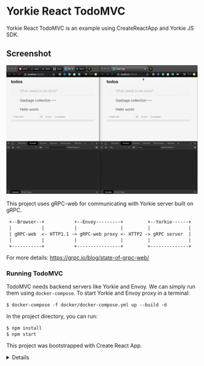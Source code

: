 # Yorkie React TodoMVC

Yorkie React TodoMVC is an example using CreateReactApp and Yorkie JS SDK.

## Screenshot

![Screenshot](/screenshot.gif "Screenshot")

This project uses gRPC-web for communicating with Yorkie server built on gRPC.

```
 +--Browser--+           +--Envoy---------+         +--Yorkie------+
 |           |           |                |         |              |
 | gRPC-web  <- HTTP1.1 -> gRPC-web proxy <- HTTP2 -> gRPC server  |
 |           |           |                |         |              |
 +-----------+           +----------------+         +--------------+
```

For more details: https://grpc.io/blog/state-of-grpc-web/


### Running TodoMVC

TodoMVC needs backend servers like Yorkie and Envoy. We can simply run them using `docker-compose`.
To start Yorkie and Envoy proxy in a terminal:
```
$ docker-compose -f docker/docker-compose.yml up --build -d
```

In the project directory, you can run:

```
$ npm install
$ npm start
```

This project was bootstrapped with Create React App.

<details>

## About this project

This project was bootstrapped with [Create React App](https://github.com/facebook/create-react-app).

## Available Scripts

In the project directory, you can run:

### `npm start`

Runs the app in the development mode.<br />
Open [http://localhost:3000](http://localhost:3000) to view it in the browser.

The page will reload if you make edits.<br />
You will also see any lint errors in the console.

### `npm test`

Launches the test runner in the interactive watch mode.<br />
See the section about [running tests](https://facebook.github.io/create-react-app/docs/running-tests) for more information.

### `npm run build`

Builds the app for production to the `build` folder.<br />
It correctly bundles React in production mode and optimizes the build for the best performance.

The build is minified and the filenames include the hashes.<br />
Your app is ready to be deployed!

See the section about [deployment](https://facebook.github.io/create-react-app/docs/deployment) for more information.

### `npm run eject`

**Note: this is a one-way operation. Once you `eject`, you can’t go back!**

If you aren’t satisfied with the build tool and configuration choices, you can `eject` at any time. This command will remove the single build dependency from your project.

Instead, it will copy all the configuration files and the transitive dependencies (webpack, Babel, ESLint, etc) right into your project so you have full control over them. All of the commands except `eject` will still work, but they will point to the copied scripts so you can tweak them. At this point you’re on your own.

You don’t have to ever use `eject`. The curated feature set is suitable for small and middle deployments, and you shouldn’t feel obligated to use this feature. However we understand that this tool wouldn’t be useful if you couldn’t customize it when you are ready for it.

## Learn More

You can learn more in the [Create React App documentation](https://facebook.github.io/create-react-app/docs/getting-started).

To learn React, check out the [React documentation](https://reactjs.org/).

</details>

